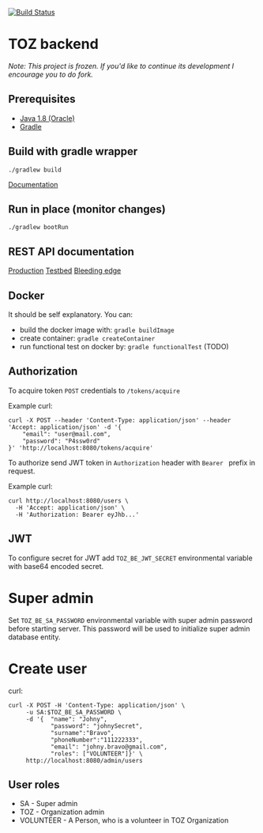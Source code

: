 [![Build Status](https://travis-ci.org/blstream/TOZ_BE.svg?branch=master)](https://travis-ci.org/blstream/TOZ_BE)

# TOZ backend

*Note: This project is frozen. If you'd like to continue its development I encourage you to do fork.*

## Prerequisites

* [Java 1.8 (Oracle)](http://www.oracle.com/technetwork/java/javase/downloads/jdk8-downloads-2133151.html)
* [Gradle](https://docs.gradle.org/current/userguide/installation.html)

## Build with gradle wrapper

    ./gradlew build

[Documentation](http://docs.spring.io/spring-boot/docs/current/reference/html/build-tool-plugins-gradle-plugin.html)

## Run in place (monitor changes)

    ./gradlew bootRun

## REST API documentation

[Production](http://patronage2017.blstream.com/swagger-ui.html)
[Testbed](http://testbed.patronage2017.blstream.com/swagger-ui.html)
[Bleeding edge](http://dev.patronage2017.blstream.com/swagger-ui.html)

## Docker

It should be self explanatory. You can:

- build the docker image with: `gradle buildImage`
- create container: `gradle createContainer`
- run functional test on docker by: `gradle functionalTest` (TODO)

## Authorization

To acquire token `POST` credentials to `/tokens/acquire`

Example curl:
```
curl -X POST --header 'Content-Type: application/json' --header 'Accept: application/json' -d '{ 
    "email": "user@mail.com",
    "password": "P4ssw0rd" 
}' 'http://localhost:8080/tokens/acquire'
```

To authorize send JWT token in `Authorization` header with `Bearer ` prefix in request.

Example curl:
```
curl http://localhost:8080/users \
  -H 'Accept: application/json' \
  -H 'Authorization: Bearer eyJhb...'
```

## JWT 

To configure secret for JWT add `TOZ_BE_JWT_SECRET` environmental variable with base64 encoded secret.

# Super admin
Set `TOZ_BE_SA_PASSWORD` environmental variable with super admin password before starting server.
This password will be used to initialize super admin database entity.

# Create user

curl:
```
curl -X POST -H 'Content-Type: application/json' \
     -u SA:$TOZ_BE_SA_PASSWORD \
     -d '{  "name": "Johny",
            "password": "johnySecret",
            "surname":"Bravo",
            "phoneNumber":"111222333",
            "email": "johny.bravo@gmail.com",
            "roles": ["VOLUNTEER"]}' \
     http://localhost:8080/admin/users
```

## User roles

* SA - Super admin
* TOZ - Organization admin
* VOLUNTEER - A Person, who is a volunteer in TOZ Organization
